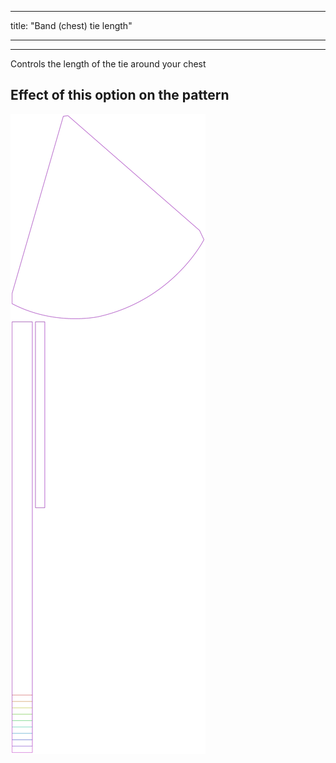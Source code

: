 - - -
title: "Band (chest) tie length"
- - -

---

Controls the length of the tie around your chest

## Effect of this option on the pattern

![This image shows the effect of this option by superimposing several variants that have a different value for this option](bee_bandtielength_sample.svg "Effect of this option on the pattern")
